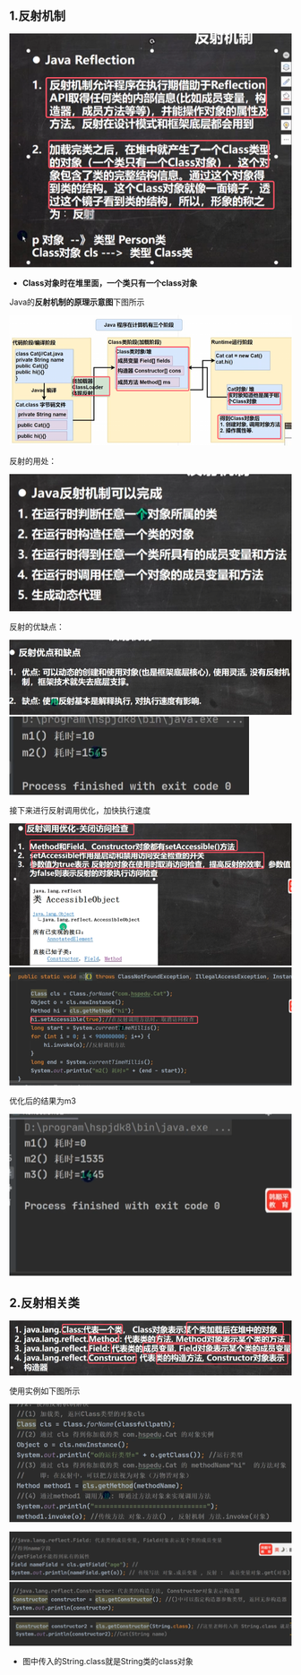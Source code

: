 ## 1.反射机制
![](assets/01反射机制和反射相关类/file-20250323223158672.png) 
* **Class对象时在堆里面，一个类只有一个class对象**

Java的**反射机制的原理示意图**下图所示

![](assets/01反射机制和反射相关类/file-20250323224211583.png)

反射的用处：

![](assets/01反射机制和反射相关类/file-20250323224311831.png)


反射的优缺点：

![](assets/01反射机制和反射相关类/file-20250323225507326.png)
![](assets/01反射机制和反射相关类/file-20250323225835164.png)

接下来进行反射调用优化，加快执行速度

![](assets/01反射机制和反射相关类/file-20250323230009706.png)
![](assets/01反射机制和反射相关类/file-20250323230234624.png)

优化后的结果为m3

![](assets/01反射机制和反射相关类/file-20250323230301991.png)
## 2.反射相关类
![](assets/01反射机制和反射相关类/file-20250323224649839.png)

使用实例如下图所示

![](assets/01反射机制和反射相关类/file-20250323224738968.png)

![](assets/01反射机制和反射相关类/file-20250323225231859.png)
![](assets/01反射机制和反射相关类/file-20250323225301413.png)
![](assets/01反射机制和反射相关类/file-20250323225329353.png)
* 图中传入的String.class就是String类的class对象

 
